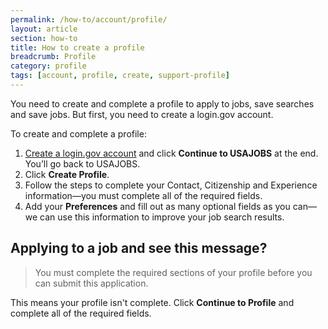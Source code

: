 ```yaml
---
permalink: /how-to/account/profile/
layout: article
section: how-to
title: How to create a profile
breadcrumb: Profile
category: profile
tags: [account, profile, create, support-profile]
---
```


You need to create and complete a profile to apply to jobs, save searches and save jobs. But first, you need to create a login.gov account.

To create and complete a profile:

1. [Create a login.gov account](https://www.usajobs.gov/Applicant/ProfileDashboard/Home/) and click **Continue to USAJOBS** at the end. You’ll go back to USAJOBS.
2. Click **Create Profile**.
3. Follow the steps to complete your Contact, Citizenship and Experience information—you must complete all of the required fields.
4. Add your **Preferences** and fill out as many optional fields as you can—we can use this information to improve your job search results.


## Applying to a job and see this message?

> You must complete the required sections of your profile before you can submit this application.

This means your profile isn't complete. Click **Continue to Profile** and complete all of the required fields.

